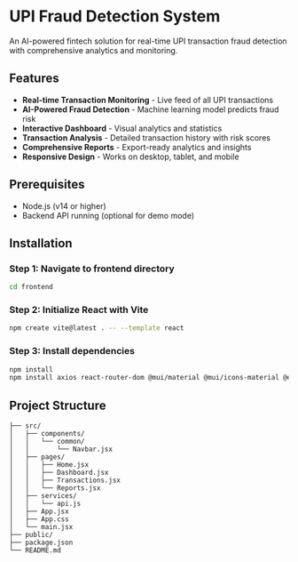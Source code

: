 # UPI Fraud Detection System 

An AI-powered fintech solution for real-time UPI transaction fraud detection with comprehensive analytics and monitoring.

## Features

- **Real-time Transaction Monitoring** - Live feed of all UPI transactions
- **AI-Powered Fraud Detection** - Machine learning model predicts fraud risk
- **Interactive Dashboard** - Visual analytics and statistics
- **Transaction Analysis** - Detailed transaction history with risk scores
- **Comprehensive Reports** - Export-ready analytics and insights
- **Responsive Design** - Works on desktop, tablet, and mobile

## Prerequisites

- Node.js (v14 or higher)
- Backend API running (optional for demo mode)

## Installation

### Step 1: Navigate to frontend directory

```bash
cd frontend
```

### Step 2: Initialize React with Vite

```bash
npm create vite@latest . -- --template react
```

### Step 3: Install dependencies

```bash
npm install
npm install axios react-router-dom @mui/material @mui/icons-material @emotion/react @emotion/styled recharts react-hot-toast
```

## Project Structure

```frontend/
├── src/
│   ├── components/
│   │   └── common/
│   │       └── Navbar.jsx
│   ├── pages/
│   │   ├── Home.jsx
│   │   ├── Dashboard.jsx
│   │   ├── Transactions.jsx
│   │   └── Reports.jsx
│   ├── services/
│   │   └── api.js
│   ├── App.jsx
│   ├── App.css
│   └── main.jsx
├── public/
├── package.json
└── README.md
```





